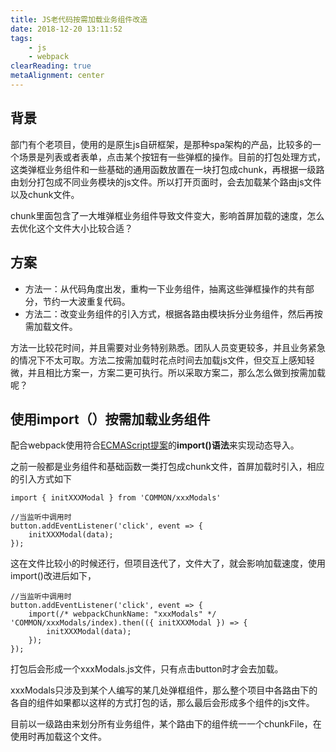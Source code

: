 ```yaml
---
title: JS老代码按需加载业务组件改造
date: 2018-12-20 13:11:52
tags:
    - js
    - webpack
clearReading: true
metaAlignment: center
---
```


## 背景
部门有个老项目，使用的是原生js自研框架，是那种spa架构的产品，比较多的一个场景是列表或者表单，点击某个按钮有一些弹框的操作。目前的打包处理方式，这类弹框业务组件和一些基础的通用函数放置在一块打包成chunk，再根据一级路由划分打包成不同业务模块的js文件。所以打开页面时，会去加载某个路由js文件以及chunk文件。

chunk里面包含了一大堆弹框业务组件导致文件变大，影响首屏加载的速度，怎么去优化这个文件大小比较合适？

<!-- excerpt -->

## 方案

- 方法一：从代码角度出发，重构一下业务组件，抽离这些弹框操作的共有部分，节约一大波重复代码。
- 方法二：改变业务组件的引入方式，根据各路由模块拆分业务组件，然后再按需加载文件。

方法一比较花时间，并且需要对业务特别熟悉。团队人员变更较多，并且业务紧急的情况下不太可取。方法二按需加载时花点时间去加载js文件，但交互上感知轻微，并且相比方案一，方案二更可执行。所以采取方案二，那么怎么做到按需加载呢？

## 使用import（）按需加载业务组件
配合webpack使用符合[ECMAScript提案](https://github.com/tc39/proposal-dynamic-import)的**import()语法**来实现动态导入。

之前一般都是业务组件和基础函数一类打包成chunk文件，首屏加载时引入，相应的引入方式如下
```
import { initXXXModal } from 'COMMON/xxxModals'

//当监听中调用时
button.addEventListener('click', event => {
    initXXXModal(data);
});
```

这在文件比较小的时候还行，但项目迭代了，文件大了，就会影响加载速度，使用import()改进后如下，
```
//当监听中调用时
button.addEventListener('click', event => {
    import(/* webpackChunkName: "xxxModals" */ 'COMMON/xxxModals/index).then(({ initXXXModal }) => {
        initXXXModal(data);
    });
});
```

打包后会形成一个xxxModals.js文件，只有点击button时才会去加载。

xxxModals只涉及到某个人编写的某几处弹框组件，那么整个项目中各路由下的各自的组件如果都以这样的方式打包的话，那么最后会形成多个组件的js文件。

目前以一级路由来划分所有业务组件，某个路由下的组件统一一个chunkFile，在使用时再加载这个文件。

<!-- ## 总结
这只是一次简单的利用import()特性优化的过程。 -->